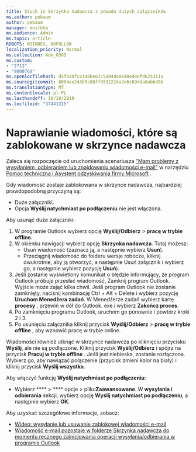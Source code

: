 ```yaml
---
title: Stuck in Skrzynka nadawcza z powodu dużych załączników
ms.author: pebaum
author: pebaum
manager: mnirkhe
ms.audience: Admin
ms.topic: article
ROBOTS: NOINDEX, NOFOLLOW
localization_priority: Normal
ms.collection: Adm_O365
ms.custom:
- "2713"
- "9000768"
ms.openlocfilehash: d5fb20fcc146be67c5a04de0640ed4efd625311a
ms.sourcegitcommit: 8004ee243b5c68ff9532224a2e6c69dda0abbd0b
ms.translationtype: MT
ms.contentlocale: pl-PL
ms.lasthandoff: 10/10/2019
ms.locfileid: "37441315"
---
```

# <a name="fix-messages-that-are-stuck-in-the-outbox"></a>Naprawianie wiadomości, które są zablokowane w skrzynce nadawcza

Zaleca się rozpoczęcie od uruchomienia scenariusza ["Mam problemy z wysyłaniem, odbieraniem lub znajdowaniu wiadomości e-mail"](https://aka.ms/SaRA-OutlookSendReceive) w narzędziu [Pomoc techniczna i Asystent odzyskiwania firmy Microsoft](https://diagnostics.office.com/#/) .

Gdy wiadomość zostaje zablokowana w skrzynce nadawcza, najbardziej prawdopodobną przyczyną są:
- Duże załączniki.
- Opcja **Wyślij natychmiast po podłączeniu** nie jest włączona.

Aby usunąć duże załączniki: 

1. W programie Outlook wybierz opcję **Wyślij/Odbierz** > **pracę w trybie offline**. 
2. W okienku nawigacji wybierz opcję **Skrzynka nadawcza**. Tutaj możesz: 
    - Usuń wiadomość (zaznacz ją, a następnie wybierz **Usuń**).
    - Przeciągnij wiadomość do folderu wersje robocze, kliknij dwukrotnie, aby ją otworzyć, a następnie Usuń załącznik i wybierz go, a następnie wybierz pozycję **Usuń**).
3. Jeśli zostanie wyświetlony komunikat o błędzie informujący, że program Outlook próbuje przesłać wiadomość, Zamknij program Outlook. Wyjście może zająć kilka chwil. Jeśli program Outlook nie zostanie zamknięty, naciśnij kombinację Ctrl + Alt + Delete i wybierz pozycję **Uruchom Menedżera zadań**. W Menedżerze zadań wybierz kartę **procesy** , przewiń w dół do Outlook. exe i wybierz **Zakończ proces**.
4. Po zamknięciu programu Outlook, uruchom go ponownie i powtórz kroki 2 i 3. 
5. Po usunięciu załącznika kliknij przycisk **Wyślij/Odbierz** > **pracę w trybie offline** , aby wznowić pracę w trybie online. 

Wiadomości również utknąć w skrzynce nadawcza po kliknięciu przycisku **Wyślij**, ale nie są podłączone. Kliknij przycisk **Wyślij/Odbierz** i spójrz na przycisk **Pracuj w trybie offline** . Jeśli jest niebieska, zostanie rozłączona. Wybierz go, aby nawiązać połączenie (przycisk zmieni kolor na biały) i kliknij przycisk **Wyślij wszystko**.
 
Aby włączyć funkcję **Wyślij natychmiast po podłączeniu**:
 
- Wybierz **** > **** opcje >  pliku**Zaawansowane**.
W **wysyłania i odbierania** sekcji, wybierz opcję **Wyślij natychmiast po podłączeniu**, a następnie wybierz **OK**.
 
Aby uzyskać szczegółowe informacje, zobacz:
- [Wideo: wysyłanie lub usuwanie zablokowej wiadomości e-mail](https://support.office.com/article/Video-Send-or-delete-an-email-stuck-in-your-outbox-26d5d34a-4e5f-444a-a9e8-44db04a94dec) 
- [Wiadomość e-mail pozostaje w folderze Skrzynka nadawcza do momentu ręcznego zainicjowania operacji wysyłania/odbierania w programie Outlook](https://support.microsoft.com/help/2797572/email-stays-in-the-outbox-folder-until-you-manually-initiate-a-send-re)
